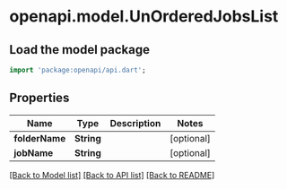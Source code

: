# openapi.model.UnOrderedJobsList

## Load the model package
```dart
import 'package:openapi/api.dart';
```

## Properties
Name | Type | Description | Notes
------------ | ------------- | ------------- | -------------
**folderName** | **String** |  | [optional] 
**jobName** | **String** |  | [optional] 

[[Back to Model list]](../README.md#documentation-for-models) [[Back to API list]](../README.md#documentation-for-api-endpoints) [[Back to README]](../README.md)


